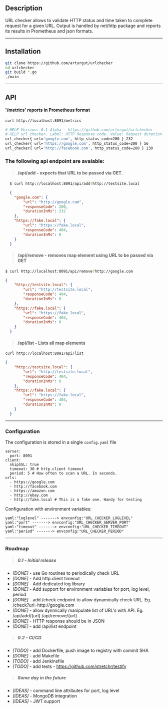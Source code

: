 ## Description
URL checker allows to validate HTTP status and time taken to complete request for a given URL. Output is handled by net/http package and reports its results in Prometheus and json formats.

---

## Installation 
```bash
git clone https://github.com/arturgut/urlchecker
cd urlchecker
git build *.go
./main
```


---
## API

#### '/metrics' reports in Prometheus format
```bash
curl http://localhost:8091/metrics
```
```bash
# HELP Version: 0.1 Alpha - https://github.com/arturgut/urlchecker
# HELP url_checker. Label: HTTP Response code. Value: Request duration in Ms
url_checker{ url='google.com', http_status_code=200 } 232
url_checker{ url='https://google.com', http_status_code=200 } 56
url_checker{ url='http://facebook.com', http_status_code=200 } 130
```

### The following api endpoint are avaiable: 
> #### /api/add - expects that URL to be passed via GET. 
  ```bash
    $ curl http://localhost:8091/api/add?http://testsite.local
  ```
  ```json
    {
      "google.com": { 
          "url": "http://google.com",
          "responseCode": 200,
          "durationInMs": 232
      },
      "https://fake.local": {
          "url": "https://fake.local",
          "responseCode": 404,
          "durationInMs": 0
      }
    }        

  ```
> #### /api/remove - removes map element using URL to be passed via GET
  ```bash
  $ curl http://localhost:8091/api/remove?http://google.com
  ```
  ```json
  {
      "http://testsite.local": {
          "url": "http://testsite.local",
          "responseCode": 404,
          "durationInMs": 0
      },
      "https://fake.local": {
          "url": "https://fake.local",
          "responseCode": 404,
          "durationInMs": 0
      }
    }        
  ```
> #### /api/list - Lists all map elements 
  
  ```bash
  curl http://localhost:8091/api/list
  ```
  ```json
  {
      "http://testsite.local": {
          "url": "http://testsite.local",
          "responseCode": 404,
          "durationInMs": 0
      },
      "https://fake.local": {
          "url": "https://fake.local",
          "responseCode": 404,
          "durationInMs": 0
      }
    }    
  ```

---

### Configuration 
The configuration is stored in a single `config.yaml` file
```
server: 
  port: 8091
client: 
  skipSSL: true
  timeout: 30 # http.client timeout
  period: 5 # How often to scan a URL. In seconds.
urls:
  - https://google.com
  - http://facebook.com
  - https://amazon.com
  - http://ebay.com
  - http://fake.local # This is a fake one. Handy for testing
```

Configuration with environment variables:
```
yaml:"loglevel" -------> envconfig:"URL_CHECKER_LOGLEVEL"
yaml:"port" -------> envconfig:"URL_CHECKER_SERVER_PORT"
yaml:"timeout" -------> envconfig:"URL_CHECKER_TIMEOUT"
yaml:"period" -------> envconfig:"URL_CHECKER_PERIOD"
```

---

### Roadmap

> ##### 0.1 - Initial release

* *[DONE]* - use Go routines to periodically check URL
* *[DONE]* - Add http.client timeout 
* *[DONE]* - Add dedicated log library
* *[DONE]* - Add support for environment variables for port, log level, period
* *[DONE]* - add /check endpoint to allow dynamically check URL. Eg. /check?url=http:\/\/google.com
* *[DONE]* - allow dynmically manipulate list of URL's with API. Eg. /api/add/{url} /api/remove/{url}
* *[DONE]* - HTTP response should be in JSON 
* *[DONE]* - add /api/list endpoint

> ##### 0.2 - CI/CD 

* *[TODO]* - add Dockerfile, push image to registry with commit SHA
* *[DONE]* - add Makefile
* *[TODO]* - add Jenkinsfile
* *[TODO]* - add tests - https://github.com/stretchr/testify

> ##### Some day in the future
* *[IDEAS]* - command line attributes for port, log level
* *[IDEAS]* - MongoDB integration
* *[IDEAS]* - JWT support
